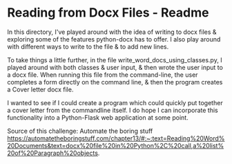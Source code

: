 # Reading from Docx Files - Readme

In this directory, I've played around with the idea of writing to docx files & exploring some of the features python-docx has to offer. I also play around with different ways to write to the file & to add new lines. 

To take things a little further, in the file write_word_docs_using_classes.py, I played around with both classes & user input, & then wrote the user input to a docx file. When running this file from the command-line, the user completes a form directly on the command line, & then the program creates a Cover letter docx file. 

I wanted to see if I could create a program which could quickly put together a cover letter from the commandline itself. I do hope I can incorporate this functionality into a Python-Flask web application at some point. 

Source of this challenge:
    Automate the boring stuff
    https://automatetheboringstuff.com/chapter13/#:~:text=Reading%20Word%20Documents&text=docx%20file%20in%20Python%2C%20call,a%20list%20of%20Paragraph%20objects.